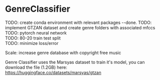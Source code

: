 # GenreClassifier
TODO: create conda environment with relevant packages --done. 
TODO: implement GTZAN dataset and create genre folders with associated mfccs  
TODO: pytorch neural network  
TODO: 80-20 train test split  
TODO: minimize loss/error  

Scale: increase genre database with copyright free music  


Genre Classifier uses the Marsyas dataset to train it's model, you can download the file (1.2GB) here:  
https://huggingface.co/datasets/marsyas/gtzan  

